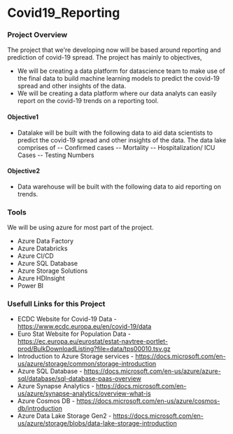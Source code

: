 # Covid19_Reporting

### Project Overview
The project that we're developing now will be based around reporting and prediction of covid-19 spread. The project has mainly to objectives,
- We will be creating a data platform for datascience team to make use of the final data to build machine learning models to predict the covid-19 spread and other insights of the data.
- We will be creating a data platform where our data analyts can easily report on the covid-19 trends on a reporting tool.

#### Objective1
- Datalake will be built with the following data to aid data scientists to predict the covid-19 spread and other insights of the data. The data lake comprises of
-- Confirmed cases
-- Mortality
-- Hospitalization/ ICU Cases
-- Testing Numbers


#### Objective2
- Data warehouse will be built with the following data to aid reporting on trends.




### Tools
We will be using azure for most part of the project.
- Azure Data Factory
- Azure Databricks
- Azure CI/CD
- Azure SQL Database
- Azure Storage Solutions
- Azure HDInsight
- Power BI

### Usefull Links for this Project

- ECDC Website for Covid-19 Data - https://www.ecdc.europa.eu/en/covid-19/data
- Euro Stat Website for Population Data - https://ec.europa.eu/eurostat/estat-navtree-portlet-prod/BulkDownloadListing?file=data/tps00010.tsv.gz
- Introduction to Azure Storage services - https://docs.microsoft.com/en-us/azure/storage/common/storage-introduction
- Azure SQL Database - https://docs.microsoft.com/en-us/azure/azure-sql/database/sql-database-paas-overview
- Azure Synapse Analytics - https://docs.microsoft.com/en-us/azure/synapse-analytics/overview-what-is
- Azure Cosmos DB - https://docs.microsoft.com/en-us/azure/cosmos-db/introduction
- Azure Data Lake Storage Gen2 - https://docs.microsoft.com/en-us/azure/storage/blobs/data-lake-storage-introduction


